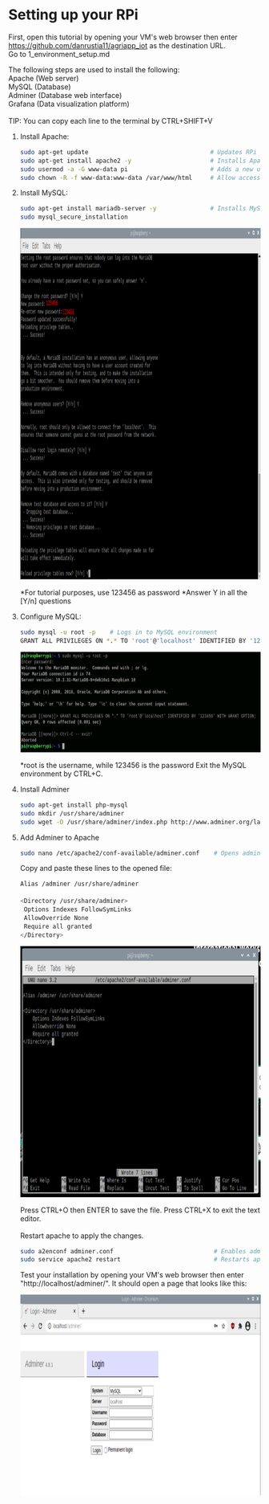 # Setting up your RPi

First, open this tutorial by opening your VM's web browser then enter https://github.com/danrustia11/agriapp_iot as the destination URL.<br/>
Go to 1_environment_setup.md <br/>

The following steps are used to install the following:<br/>
Apache (Web server)<br/>
MySQL (Database)<br/>
Adminer (Database web interface)<br/>
Grafana (Data visualization platform)<br/>
<br/>
TIP: You can copy each line to the terminal by CTRL+SHIFT+V<br/>

1. Install Apache: <br/>

   ```bash
   sudo apt-get update                                  # Updates RPi
   sudo apt-get install apache2 -y                      # Installs Apache2
   sudo usermod -a -G www-data pi                       # Adds a new user to access the apache directory
   sudo chown -R -f www-data:www-data /var/www/html     # Allow access to apache directory
   ```

2. Install MySQL: <br/>

   ```bash
   sudo apt-get install mariadb-server -y               # Installs MySQL
   sudo mysql_secure_installation
   ```

   <img height="700" width="900" src="/tutorial_images/mysql.png"/>

   \*For tutorial purposes, use 123456 as password
   \*Answer Y in all the [Y/n] questions

3. Configure MySQL: <br/>

   ```bash
   sudo mysql -u root -p    # Logs in to MySQL environment
   GRANT ALL PRIVILEGES ON *.* TO 'root'@'localhost' IDENTIFIED BY '123456' WITH GRANT OPTION;
   ```

   <img height="200" width="650" src="/tutorial_images/mysql_2.png"/>

   \*root is the username, while 123456 is the password
   Exit the MySQL environment by CTRL+C.

4. Install Adminer <br/>

   ```bash
   sudo apt-get install php-mysql                                                   # Installs php-mysql plugin for enabling adminer
   sudo mkdir /usr/share/adminer                                                    # Creates a new directory for adminer
   sudo wget -O /usr/share/adminer/index.php http://www.adminer.org/latest-en.php   # Downloads the latest version of adminer
   ```

5. Add Adminer to Apache <br/>

   ```bash
   sudo nano /etc/apache2/conf-available/adminer.conf    # Opens adminer.conf using nano text editor
   ```

   Copy and paste these lines to the opened file:

   ```bash
   Alias /adminer /usr/share/adminer

   <Directory /usr/share/adminer>
    Options Indexes FollowSymLinks
    AllowOverride None
    Require all granted
   </Directory>
   ```

    <img height="500" width="700" src="/tutorial_images/adminer_configuration.png"/>

   Press CTRL+O then ENTER to save the file. Press CTRL+X to exit the text editor. <br/>
   <br/>
   Restart apache to apply the changes.

   ```bash
   sudo a2enconf adminer.conf                            # Enables adminer
   sudo service apache2 restart                          # Restarts apache service
   ```

   Test your installation by opening your VM's web browser then enter "http://localhost/adminer/". It should open a page that looks like this:

   <img height="400" width="800" src="/tutorial_images/adminer.png"/>
